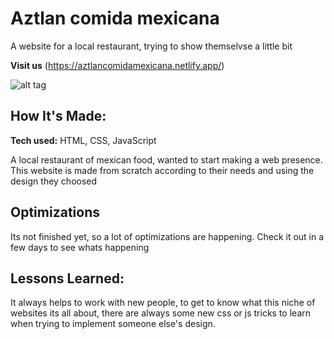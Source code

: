 # Aztlan comida mexicana
A website for a local restaurant, trying to show themselvse a little bit

**Visit us** (https://aztlancomidamexicana.netlify.app/)

![alt tag](https://github.com/andresgonzalezarbildi/aztlan/blob/main/WebSite%20Demo%20Gif.gif?raw=true)

## How It's Made:

**Tech used:** HTML, CSS, JavaScript

A local restaurant of mexican food, wanted to start making a web presence. This website is made from scratch according to their needs and using the design they choosed

## Optimizations
Its not finished yet, so a lot of optimizations are happening. Check it out in a few days to see whats happening


## Lessons Learned:

It always helps to work with new people, to get to know what this niche of websites its all about, there are always some new css or js tricks to learn when trying to implement someone else's design.
